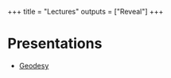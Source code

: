 +++
title = "Lectures"
outputs = ["Reveal"]
+++

# Presentations

* [<i class="ms ms-globe"></i> Geodesy](/lectures/geodesy/index.html)
